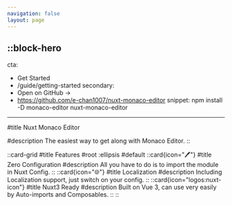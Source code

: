 ```yaml
---
navigation: false
layout: page
---
```


::block-hero
---
cta:
- Get Started
- /guide/getting-started
secondary:
- Open on GitHub →
- https://github.com/e-chan1007/nuxt-monaco-editor
snippet: npm install -D monaco-editor nuxt-monaco-editor
---

#title
Nuxt Monaco Editor

#description
The easiest way to get along with Monaco Editor.
::

::card-grid
#title
Features
#root
:ellipsis
#default
  ::card{icon="🖊"}
  #title
  Zero Configuration
  #description
  All you have to do is to import the module in Nuxt Config.
  ::
  ::card{icon="🌐"}
  #title
  Localization
  #description
  Including Localization support, just switch on your config.
  ::
  ::card{icon="logos:nuxt-icon"}
  #title
  Nuxt3 Ready
  #description
  Built on Vue 3, can use very easily by Auto-imports and Composables.
  ::
::
